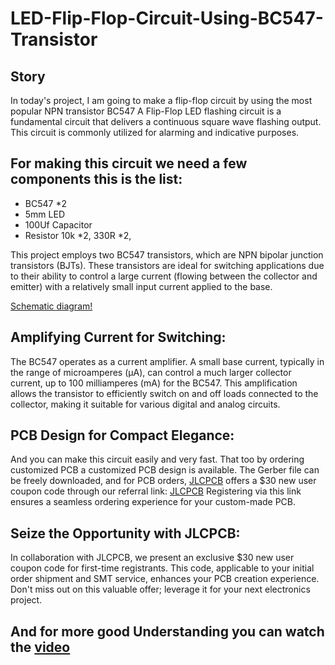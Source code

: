 # LED-Flip-Flop-Circuit-Using-BC547-Transistor
## Story
In today's project, I am going to make a flip-flop circuit by using the most popular NPN transistor BC547 A Flip-Flop LED flashing circuit is a fundamental circuit that delivers a continuous square wave flashing output. This circuit is commonly utilized for alarming and indicative purposes.

## For making this circuit we need a few components this is the list:

- BC547 *2
- 5mm LED
- 100Uf Capacitor
- Resistor 10k *2, 330R *2,

This project employs two BC547 transistors, which are NPN bipolar junction transistors (BJTs). These transistors are ideal for switching applications due to their ability to control a large current (flowing between the collector and emitter) with a relatively small input current applied to the base.

[Schematic diagram!](https://www.diyelectronic.in/2024/01/led-flip-flop-circuit-using-bc547.html)

## Amplifying Current for Switching:
The BC547 operates as a current amplifier. A small base current, typically in the range of microamperes (µA), can control a much larger collector current, up to 100 milliamperes (mA) for the BC547. This amplification allows the transistor to efficiently switch on and off loads connected to the collector, making it suitable for various digital and analog circuits.

## PCB Design for Compact Elegance:
And you can make this circuit easily and very fast. That too by ordering customized PCB a customized PCB design is available. The Gerber file can be freely downloaded, and for PCB orders, [JLCPCB](https://jlcpcb.com/IUP) offers a $30 new user coupon code through our referral link: [JLCPCB](https://jlcpcb.com/IUP) Registering via this link ensures a seamless ordering experience for your custom-made PCB.

## Seize the Opportunity with JLCPCB:
In collaboration with JLCPCB, we present an exclusive $30 new user coupon code for first-time registrants. This code, applicable to your initial order shipment and SMT service, enhances your PCB creation experience. Don't miss out on this valuable offer; leverage it for your next electronics project.

## And for more good Understanding you can watch the [video](https://www.youtube.com/watch?v=QSpRqNtLrUA)
